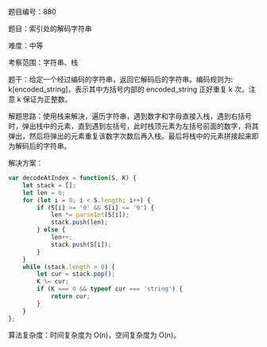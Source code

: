 题目编号：880

题目：索引处的解码字符串

难度：中等

考察范围：字符串、栈

题干：给定一个经过编码的字符串，返回它解码后的字符串。编码规则为: k[encoded_string]，表示其中方括号内部的 encoded_string 正好重复 k 次。注意 k 保证为正整数。

解题思路：使用栈来解决，遍历字符串，遇到数字和字母直接入栈，遇到右括号时，弹出栈中的元素，直到遇到左括号，此时栈顶元素为左括号前面的数字，将其弹出，然后将弹出的元素重复该数字次数后再入栈。最后将栈中的元素拼接起来即为解码后的字符串。

解决方案：

```javascript
var decodeAtIndex = function(S, K) {
    let stack = [];
    let len = 0;
    for (let i = 0; i < S.length; i++) {
        if (S[i] >= '0' && S[i] <= '9') {
            len *= parseInt(S[i]);
            stack.push(len);
        } else {
            len++;
            stack.push(S[i]);
        }
    }
    while (stack.length > 0) {
        let cur = stack.pop();
        K %= cur;
        if (K === 0 && typeof cur === 'string') {
            return cur;
        }
    }
};
```

算法复杂度：时间复杂度为 O(n)，空间复杂度为 O(n)。